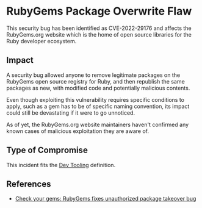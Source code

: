 # RubyGems Package Overwrite Flaw

This security bug has been identified as CVE-2022-29176 and affects the
RubyGems.org website which is the home of open source libraries for the Ruby
developer ecosystem.

## Impact

A security bug allowed anyone to remove legitimate packages on the RubyGems open
source registry for Ruby, and then republish the same packages as new, with
modified code and potentially malicious contents.

Even though exploiting this vulnerability requires specific conditions to apply,
such as a gem has to be of specific naming convention, its impact could still be
devastating if it were to go unnoticed.

As of yet, the RubyGems.org website maintainers haven't confirmed any known
cases of malicious exploitation they are aware of.

## Type of Compromise

This incident fits the [Dev Tooling](../compromise-definitions.md#dev-tooling)
definition.

## References

- [Check your gems: RubyGems fixes unauthorized package takeover bug ](https://www.bleepingcomputer.com/news/security/check-your-gems-rubygems-fixes-unauthorized-package-takeover-bug/)
